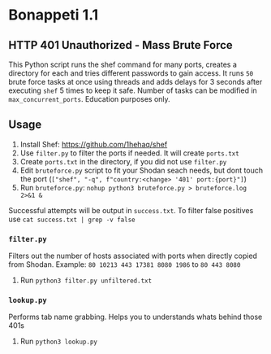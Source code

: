 # Bonappeti 1.1
## HTTP 401 Unauthorized - Mass Brute Force
This Python script runs the shef command for many ports, creates a directory for each and tries different passwords to gain access. 
It runs `50` brute force tasks at once using threads and adds delays for 3 seconds after executing `shef` 5 times to keep it safe.
Number of tasks can be modified in `max_concurrent_ports`.
Education purposes only.

## Usage
1. Install Shef: https://github.com/1hehaq/shef
2. Use `filter.py` to filter the ports if needed. It will create `ports.txt`
3. Create `ports.txt` in the directory, if you did not use `filter.py`
4. Edit `bruteforce.py` script to fit your Shodan seach needs, but dont touch the port (`["shef", "-q", f"country:<change> '401' port:{port}"]`)
5. Run `bruteforce.py`: `nohup python3 bruteforce.py > bruteforce.log 2>&1 &`

Successful attempts will be output in `success.txt`. To filter false positives use `cat success.txt | grep -v false`

### `filter.py`
Filters out the number of hosts associated with ports when directly copied from Shodan. 
Example: 
`80
10213
443
17381
8080
1986` to `80
443
8080`

1. Run `python3 filter.py unfiltered.txt`

### `lookup.py`
Performs tab name grabbing. Helps you to understands whats behind those 401s
1. Run `python3 lookup.py`
